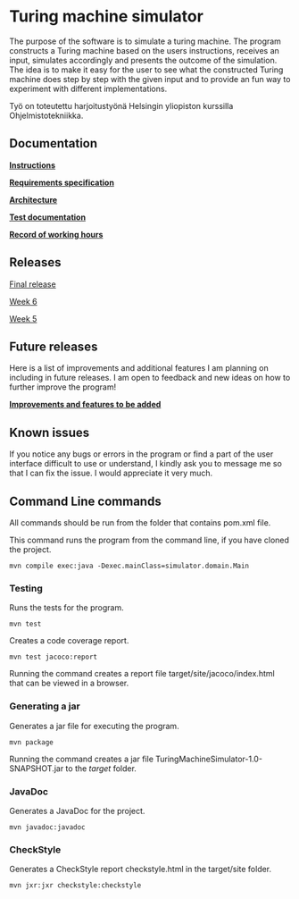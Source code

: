 # Turing machine simulator
The purpose of the software is to simulate a turing machine. The program constructs a Turing machine based on the users instructions, receives an input, simulates accordingly and presents the outcome of the simulation. The idea is to make it easy for the user to see what the constructed Turing machine does step by step with the given input and to provide an fun way to experiment with different implementations.

Työ on toteutettu harjoitustyönä Helsingin yliopiston kurssilla Ohjelmistotekniikka.

## Documentation
[**Instructions**](https://github.com/pinjaw/ot-harjoitustyo/blob/master/Documentation/instructions.md)

[**Requirements specification**](https://github.com/pinjaw/ot-harjoitustyo/blob/master/Documentation/requirementsspecification.md)

[**Architecture**](https://github.com/pinjaw/ot-harjoitustyo/blob/master/Documentation/architecture.md)

[**Test documentation**](https://github.com/pinjaw/ot-harjoitustyo/blob/master/Documentation/testdocument.md)

[**Record of working hours**](https://github.com/pinjaw/ot-harjoitustyo/blob/master/Documentation/recordofworkinghours.md)
## Releases
[Final release](https://github.com/pinjaw/ot-harjoitustyo/releases/tag/final)

[Week 6](https://github.com/pinjaw/ot-harjoitustyo/releases/tag/week6)

[Week 5](https://github.com/pinjaw/ot-harjoitustyo/releases/tag/week5)
## Future releases
Here is a list of improvements and additional features I am planning on including in future releases. I am open to feedback and new ideas on how to further improve the program!

[**Improvements and features to be added**](https://github.com/pinjaw/ot-harjoitustyo/blob/master/Documentation/todolist.md)
## Known issues
If you notice any bugs or errors in the program or find a part of the user interface difficult to use or understand, I kindly ask you to message me so that I can fix the issue. I would appreciate it very much.
## Command Line commands
All commands should be run from the folder that contains pom.xml file.

This command runs the program from the command line, if you have cloned the project.
```
mvn compile exec:java -Dexec.mainClass=simulator.domain.Main
```

### Testing
Runs the tests for the program.
```
mvn test
```
Creates a code coverage report.
```
mvn test jacoco:report
```
Running the command creates a report file target/site/jacoco/index.html that can be viewed in a browser.
### Generating a jar
Generates a jar file for executing the program.
```
mvn package
```
Running the command creates a jar file TuringMachineSimulator-1.0-SNAPSHOT.jar to the *target* folder.
### JavaDoc
Generates a JavaDoc for the project.
```
mvn javadoc:javadoc
```
### CheckStyle
Generates a CheckStyle report checkstyle.html in the target/site folder.
```
mvn jxr:jxr checkstyle:checkstyle
``` 
